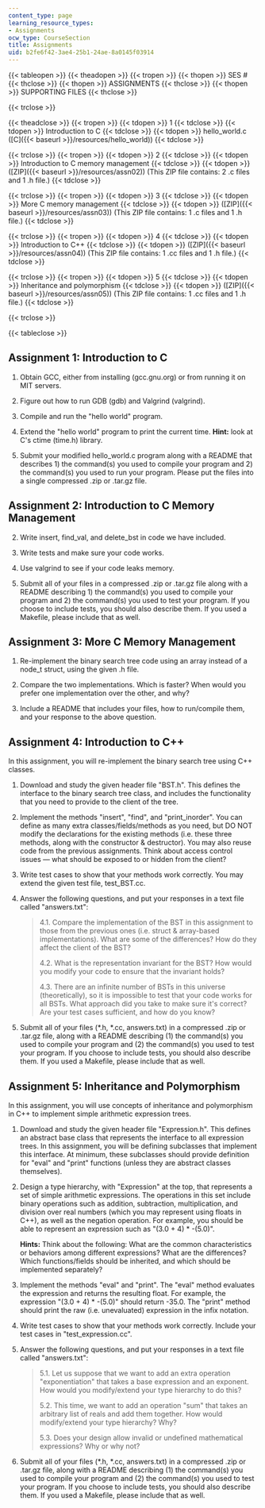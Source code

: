 ```yaml
---
content_type: page
learning_resource_types:
- Assignments
ocw_type: CourseSection
title: Assignments
uid: b2fe6f42-3ae4-25b1-24ae-8a0145f03914
---
```


{{< tableopen >}}
{{< theadopen >}}
{{< tropen >}}
{{< thopen >}}
SES #
{{< thclose >}}
{{< thopen >}}
ASSIGNMENTS
{{< thclose >}}
{{< thopen >}}
SUPPORTING FILES
{{< thclose >}}

{{< trclose >}}

{{< theadclose >}}
{{< tropen >}}
{{< tdopen >}}
1
{{< tdclose >}}
{{< tdopen >}}
Introduction to C
{{< tdclose >}}
{{< tdopen >}}
hello\_world.c ([C]({{< baseurl >}}/resources/hello_world))
{{< tdclose >}}

{{< trclose >}}
{{< tropen >}}
{{< tdopen >}}
2
{{< tdclose >}}
{{< tdopen >}}
Introduction to C memory management
{{< tdclose >}}
{{< tdopen >}}
([ZIP]({{< baseurl >}}/resources/assn02)) (This ZIP file contains: 2 .c files and 1 .h file.)
{{< tdclose >}}

{{< trclose >}}
{{< tropen >}}
{{< tdopen >}}
3
{{< tdclose >}}
{{< tdopen >}}
More C memory management
{{< tdclose >}}
{{< tdopen >}}
([ZIP]({{< baseurl >}}/resources/assn03)) (This ZIP file contains: 1 .c files and 1 .h file.)
{{< tdclose >}}

{{< trclose >}}
{{< tropen >}}
{{< tdopen >}}
4
{{< tdclose >}}
{{< tdopen >}}
Introduction to C++
{{< tdclose >}}
{{< tdopen >}}
([ZIP]({{< baseurl >}}/resources/assn04)) (This ZIP file contains: 1 .cc files and 1 .h file.)
{{< tdclose >}}

{{< trclose >}}
{{< tropen >}}
{{< tdopen >}}
5
{{< tdclose >}}
{{< tdopen >}}
Inheritance and polymorphism
{{< tdclose >}}
{{< tdopen >}}
([ZIP]({{< baseurl >}}/resources/assn05)) (This ZIP file contains: 1 .cc files and 1 .h file.)
{{< tdclose >}}

{{< trclose >}}

{{< tableclose >}}

Assignment 1: Introduction to C
-------------------------------

1.  Obtain GCC, either from installing (gcc.gnu.org) or from running it on MIT servers.
    
2.  Figure out how to run GDB (gdb) and Valgrind (valgrind).
    
3.  Compile and run the "hello world" program.
    
4.  Extend the "hello world" program to print the current time. **Hint:** look at C's ctime (time.h) library.
    
5.  Submit your modified hello\_world.c program along with a README that describes 1) the command(s) you used to compile your program and 2) the command(s) you used to run your program. Please put the files into a single compressed .zip or .tar.gz file.
    

Assignment 2: Introduction to C Memory Management
-------------------------------------------------

2.  Write insert, find\_val, and delete\_bst in code we have included.
3.  Write tests and make sure your code works.
    
4.  Use valgrind to see if your code leaks memory.
    
5.  Submit all of your files in a compressed .zip or .tar.gz file along with a README describing 1) the command(s) you used to compile your program and 2) the command(s) you used to test your program. If you choose to include tests, you should also describe them. If you used a Makefile, please include that as well.
    

Assignment 3: More C Memory Management
--------------------------------------

1.  Re-implement the binary search tree code using an array instead of a node\_t struct, using the given .h file.
    
2.  Compare the two implementations. Which is faster? When would you prefer one implementation over the other, and why?
    
3.  Include a README that includes your files, how to run/compile them, and your response to the above question.
    

Assignment 4: Introduction to C++
---------------------------------

In this assignment, you will re-implement the binary search tree using C++ classes.

1.  Download and study the given header file "BST.h". This defines the interface to the binary search tree class, and includes the functionality that you need to provide to the client of the tree.
    
2.  Implement the methods "insert", "find", and "print\_inorder". You can define as many extra classes/fields/methods as you need, but DO NOT modify the declarations for the existing methods (i.e. these three methods, along with the constructor & destructor). You may also reuse code from the previous assignments. Think about access control issues — what should be exposed to or hidden from the client?
    
3.  Write test cases to show that your methods work correctly. You may extend the given test file, test\_BST.cc.
4.  Answer the following questions, and put your responses in a text file called "answers.txt":
    
    > 4.1. Compare the implementation of the BST in this assignment to those from the previous ones (i.e. struct & array-based implementations). What are some of the differences? How do they affect the client of the BST?
    > 
    > 4.2. What is the representation invariant for the BST? How would you modify your code to ensure that the invariant holds?
    > 
    > 4.3. There are an infinite number of BSTs in this universe (theoretically), so it is impossible to test that your code works for all BSTs. What approach did you take to make sure it's correct? Are your test cases sufficient, and how do you know?
    
5.  Submit all of your files (\*.h, \*.cc, answers.txt) in a compressed .zip or .tar.gz file, along with a README describing (1) the command(s) you used to compile your program and (2) the command(s) you used to test your program. If you choose to include tests, you should also describe them. If you used a Makefile, please include that as well.
    

Assignment 5: Inheritance and Polymorphism
------------------------------------------

In this assignment, you will use concepts of inheritance and polymorphism in C++ to implement simple arithmetic expression trees.

1.  Download and study the given header file "Expression.h". This defines an abstract base class that represents the interface to all expression trees. In this assignment, you will be defining subclasses that implement this interface. At minimum, these subclasses should provide definition for "eval" and "print" functions (unless they are abstract classes themselves).
    
2.  Design a type hierarchy, with "Expression" at the top, that represents a set of simple arithmetic expressions. The operations in this set include binary operations such as addition, subtraction, multiplication, and division over real numbers (which you may represent using floats in C++), as well as the negation operation. For example, you should be able to represent an expression such as "(3.0 + 4) \* -(5.0)".
    
    **Hints:** Think about the following: What are the common characteristics or behaviors among different expressions? What are the differences? Which functions/fields should be inherited, and which should be implemented separately?
    
3.  Implement the methods "eval" and "print". The "eval" method evaluates the expression and returns the resulting float. For example, the expression "(3.0 + 4) \* -(5.0)" should return -35.0. The "print" method should print the raw (i.e. unevaluated) expression in the infix notation.
    
4.  Write test cases to show that your methods work correctly. Include your test cases in "test\_expression.cc".
    
5.  Answer the following questions, and put your responses in a text file called "answers.txt":
    
    > 5.1. Let us suppose that we want to add an extra operation "exponentiation" that takes a base expression and an exponent. How would you modify/extend your type hierarchy to do this?
    > 
    > 5.2. This time, we want to add an operation "sum" that takes an arbitrary list of reals and add them together. How would modify/extend your type hierarchy? Why?
    > 
    > 5.3. Does your design allow invalid or undefined mathematical expressions? Why or why not?
    
6.  Submit all of your files (\*.h, \*.cc, answers.txt) in a compressed .zip or .tar.gz file, along with a README describing (1) the command(s) you used to compile your program and (2) the command(s) you used to test your program. If you choose to include tests, you should also describe them. If you used a Makefile, please include that as well.